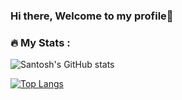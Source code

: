 ### Hi there, Welcome to my profile👋

### :fire: My Stats :

![Santosh's GitHub stats](https://github-readme-stats.vercel.app/api?username=santoshkhanal12&theme=dark&show_icons=true)

[![Top Langs](https://github-readme-stats.vercel.app/api/top-langs/?username=santoshkhanal12&layout=compact&theme=ocean-gradient)](https://github.com/anuraghazra/github-readme-stats)

[add-theme]: https://github.com/santoshkhanal12/github-readme-stats/edit/master/themes/index.js

<center>
  <img src="https://komarev.com/ghpvc/?username=santoshkhanal12&style=flat-square&color=blue" alt=""/>
</center>

